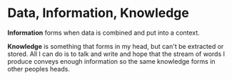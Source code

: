 # Data, Information, Knowledge

**Information** forms when data is combined and put into a context. 

**Knowledge** is something that forms in my head, but can't be extracted or stored. All I can do is to talk and write and hope that the stream of words I produce conveys enough information so the same knowledge forms in other peoples heads.

